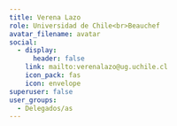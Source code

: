 ```yaml
---
title: Verena Lazo
role: Universidad de Chile<br>Beauchef
avatar_filename: avatar
social:
  - display:
      header: false
    link: mailto:verenalazo@ug.uchile.cl
    icon_pack: fas
    icon: envelope
superuser: false
user_groups:
  - Delegados/as
---
```

